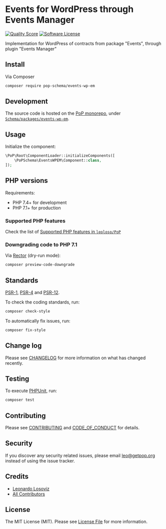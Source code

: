 # Events for WordPress through Events Manager

<!-- [![Build Status][ico-travis]][link-travis] -->
[![Quality Score][ico-code-quality]][link-code-quality]
[![Software License][ico-license]](LICENSE.md)

<!--
[![Latest Version on Packagist][ico-version]][link-packagist]
[![Coverage Status][ico-scrutinizer]][link-scrutinizer]
[![Total Downloads][ico-downloads]][link-downloads]
-->

Implementation for WordPress of contracts from package "Events", through plugin "Events Manager"

## Install

Via Composer

``` bash
composer require pop-schema/events-wp-em
```

## Development

The source code is hosted on the [PoP monorepo](https://github.com/leoloso/PoP), under [`Schema/packages/events-wp-em`](https://github.com/leoloso/PoP/tree/master/layers/Schema/packages/events-wp-em).

## Usage

Initialize the component:

``` php
\PoP\Root\ComponentLoader::initializeComponents([
    \PoPSchema\EventsWPEM\Component::class,
]);
```

## PHP versions

Requirements:

- PHP 7.4+ for development
- PHP 7.1+ for production

### Supported PHP features

Check the list of [Supported PHP features in `leoloso/PoP`](https://github.com/leoloso/PoP/#supported-php-features)

### Downgrading code to PHP 7.1

Via [Rector](https://github.com/rectorphp/rector) (dry-run mode):

```bash
composer preview-code-downgrade
```

## Standards

[PSR-1](https://www.php-fig.org/psr/psr-1), [PSR-4](https://www.php-fig.org/psr/psr-4) and [PSR-12](https://www.php-fig.org/psr/psr-12).

To check the coding standards, run:

``` bash
composer check-style
```

To automatically fix issues, run:

``` bash
composer fix-style
```

## Change log

Please see [CHANGELOG](CHANGELOG.md) for more information on what has changed recently.

## Testing

To execute [PHPUnit](https://phpunit.de/), run:

``` bash
composer test
```

## Contributing

Please see [CONTRIBUTING](CONTRIBUTING.md) and [CODE_OF_CONDUCT](CODE_OF_CONDUCT.md) for details.

## Security

If you discover any security related issues, please email leo@getpop.org instead of using the issue tracker.

## Credits

- [Leonardo Losoviz][link-author]
- [All Contributors][link-contributors]

## License

The MIT License (MIT). Please see [License File](LICENSE.md) for more information.

[ico-version]: https://img.shields.io/packagist/v/pop-schema/events-wp-em.svg?style=flat-square
[ico-license]: https://img.shields.io/badge/license-MIT-brightgreen.svg?style=flat-square
[ico-travis]: https://img.shields.io/travis/pop-schema/events-wp-em/master.svg?style=flat-square
[ico-scrutinizer]: https://img.shields.io/scrutinizer/coverage/g/pop-schema/events-wp-em.svg?style=flat-square
[ico-code-quality]: https://img.shields.io/scrutinizer/g/pop-schema/events-wp-em.svg?style=flat-square
[ico-downloads]: https://img.shields.io/packagist/dt/pop-schema/events-wp-em.svg?style=flat-square

[link-packagist]: https://packagist.org/packages/pop-schema/events-wp-em
[link-travis]: https://travis-ci.org/pop-schema/events-wp-em
[link-scrutinizer]: https://scrutinizer-ci.com/g/pop-schema/events-wp-em/code-structure
[link-code-quality]: https://scrutinizer-ci.com/g/pop-schema/events-wp-em
[link-downloads]: https://packagist.org/packages/pop-schema/events-wp-em
[link-author]: https://github.com/leoloso
[link-contributors]: ../../../../../../contributors
